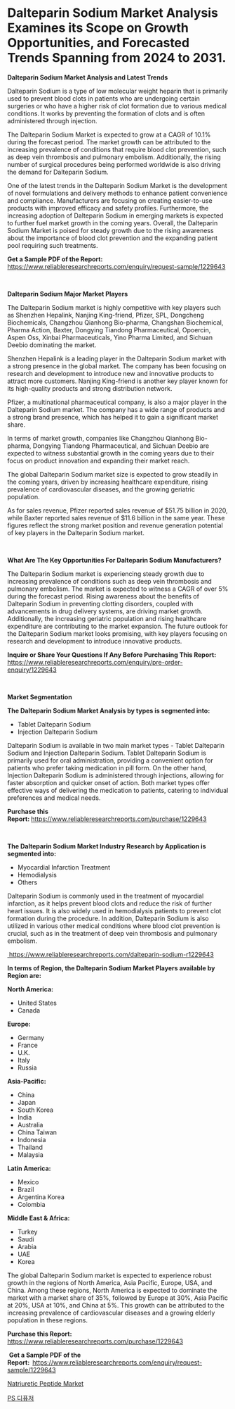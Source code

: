 <p><h1>Dalteparin Sodium Market Analysis Examines its Scope on Growth Opportunities, and Forecasted Trends Spanning from 2024 to 2031.</h1></p><p><strong>Dalteparin Sodium Market Analysis and Latest Trends</strong></p>
<p><p>Dalteparin Sodium is a type of low molecular weight heparin that is primarily used to prevent blood clots in patients who are undergoing certain surgeries or who have a higher risk of clot formation due to various medical conditions. It works by preventing the formation of clots and is often administered through injection.</p><p>The Dalteparin Sodium Market is expected to grow at a CAGR of 10.1% during the forecast period. The market growth can be attributed to the increasing prevalence of conditions that require blood clot prevention, such as deep vein thrombosis and pulmonary embolism. Additionally, the rising number of surgical procedures being performed worldwide is also driving the demand for Dalteparin Sodium.</p><p>One of the latest trends in the Dalteparin Sodium Market is the development of novel formulations and delivery methods to enhance patient convenience and compliance. Manufacturers are focusing on creating easier-to-use products with improved efficacy and safety profiles. Furthermore, the increasing adoption of Dalteparin Sodium in emerging markets is expected to further fuel market growth in the coming years. Overall, the Dalteparin Sodium Market is poised for steady growth due to the rising awareness about the importance of blood clot prevention and the expanding patient pool requiring such treatments.</p></p>
<p><strong>Get a Sample PDF of the Report:&nbsp;</strong> <a href="https://www.reliableresearchreports.com/enquiry/request-sample/1229643">https://www.reliableresearchreports.com/enquiry/request-sample/1229643</a></p>
<p>&nbsp;</p>
<p><strong>Dalteparin Sodium Major Market Players</strong></p>
<p><p>The Dalteparin Sodium market is highly competitive with key players such as Shenzhen Hepalink, Nanjing King-friend, Pfizer, SPL, Dongcheng Biochemicals, Changzhou Qianhong Bio-pharma, Changshan Biochemical, Pharma Action, Baxter, Dongying Tiandong Pharmaceutical, Opoercin, Aspen Oss, Xinbai Pharmaceuticals, Yino Pharma Limited, and Sichuan Deebio dominating the market.</p><p>Shenzhen Hepalink is a leading player in the Dalteparin Sodium market with a strong presence in the global market. The company has been focusing on research and development to introduce new and innovative products to attract more customers. Nanjing King-friend is another key player known for its high-quality products and strong distribution network.</p><p>Pfizer, a multinational pharmaceutical company, is also a major player in the Dalteparin Sodium market. The company has a wide range of products and a strong brand presence, which has helped it to gain a significant market share.</p><p>In terms of market growth, companies like Changzhou Qianhong Bio-pharma, Dongying Tiandong Pharmaceutical, and Sichuan Deebio are expected to witness substantial growth in the coming years due to their focus on product innovation and expanding their market reach.</p><p>The global Dalteparin Sodium market size is expected to grow steadily in the coming years, driven by increasing healthcare expenditure, rising prevalence of cardiovascular diseases, and the growing geriatric population.</p><p>As for sales revenue, Pfizer reported sales revenue of $51.75 billion in 2020, while Baxter reported sales revenue of $11.6 billion in the same year. These figures reflect the strong market position and revenue generation potential of key players in the Dalteparin Sodium market.</p></p>
<p>&nbsp;</p>
<p><strong>What Are The Key Opportunities For Dalteparin Sodium Manufacturers?</strong></p>
<p><p>The Dalteparin Sodium market is experiencing steady growth due to increasing prevalence of conditions such as deep vein thrombosis and pulmonary embolism. The market is expected to witness a CAGR of over 5% during the forecast period. Rising awareness about the benefits of Dalteparin Sodium in preventing clotting disorders, coupled with advancements in drug delivery systems, are driving market growth. Additionally, the increasing geriatric population and rising healthcare expenditure are contributing to the market expansion. The future outlook for the Dalteparin Sodium market looks promising, with key players focusing on research and development to introduce innovative products.</p></p>
<p><strong>Inquire or Share Your Questions If Any Before Purchasing This Report:</strong> <a href="https://www.reliableresearchreports.com/enquiry/pre-order-enquiry/1229643">https://www.reliableresearchreports.com/enquiry/pre-order-enquiry/1229643</a></p>
<p>&nbsp;</p>
<p><strong>Market Segmentation</strong></p>
<p><strong>The Dalteparin Sodium Market Analysis by types is segmented into:</strong></p>
<p><ul><li>Tablet Dalteparin Sodium</li><li>Injection Dalteparin Sodium</li></ul></p>
<p><p>Dalteparin Sodium is available in two main market types - Tablet Dalteparin Sodium and Injection Dalteparin Sodium. Tablet Dalteparin Sodium is primarily used for oral administration, providing a convenient option for patients who prefer taking medication in pill form. On the other hand, Injection Dalteparin Sodium is administered through injections, allowing for faster absorption and quicker onset of action. Both market types offer effective ways of delivering the medication to patients, catering to individual preferences and medical needs.</p></p>
<p><strong>Purchase this Report:&nbsp;</strong><a href="https://www.reliableresearchreports.com/purchase/1229643">https://www.reliableresearchreports.com/purchase/1229643</a></p>
<p>&nbsp;</p>
<p><strong>The Dalteparin Sodium Market Industry Research by Application is segmented into:</strong></p>
<p><ul><li>Myocardial Infarction Treatment</li><li>Hemodialysis</li><li>Others</li></ul></p>
<p><p>Dalteparin Sodium is commonly used in the treatment of myocardial infarction, as it helps prevent blood clots and reduce the risk of further heart issues. It is also widely used in hemodialysis patients to prevent clot formation during the procedure. In addition, Dalteparin Sodium is also utilized in various other medical conditions where blood clot prevention is crucial, such as in the treatment of deep vein thrombosis and pulmonary embolism.</p></p>
<p><a href="https://www.reliableresearchreports.com/dalteparin-sodium-r1229643">&nbsp;https://www.reliableresearchreports.com/dalteparin-sodium-r1229643</a></p>
<p><strong>In terms of Region, the Dalteparin Sodium Market Players available by Region are:</strong></p>
<p>
    <p> <strong> North America: </strong>
        <ul>
            <li>United States</li>
            <li>Canada</li>
        </ul>
        </p> 
    <p> <strong> Europe: </strong>
        <ul>
            <li>Germany</li>
            <li>France</li>
            <li>U.K.</li>
            <li>Italy</li>
            <li>Russia</li>
        </ul>
        </p> 
    <p> <strong> Asia-Pacific: </strong>
        <ul>
            <li>China</li>
            <li>Japan</li>
            <li>South Korea</li>
            <li>India</li>
            <li>Australia</li>
            <li>China Taiwan</li>
            <li>Indonesia</li>
            <li>Thailand</li>
            <li>Malaysia</li>
        </ul>
        </p> 
    <p> <strong> Latin America: </strong>
        <ul>
            <li>Mexico</li>
            <li>Brazil</li>
            <li>Argentina Korea</li>
            <li>Colombia</li>
        </ul>
        </p> 
    <p> <strong> Middle East & Africa: </strong>
        <ul>
            <li>Turkey</li>
            <li>Saudi</li>
            <li>Arabia</li>
            <li>UAE</li>
            <li>Korea</li>
        </ul>
    </p>
    </p>
<p><p>The global Dalteparin Sodium market is expected to experience robust growth in the regions of North America, Asia Pacific, Europe, USA, and China. Among these regions, North America is expected to dominate the market with a market share of 35%, followed by Europe at 30%, Asia Pacific at 20%, USA at 10%, and China at 5%. This growth can be attributed to the increasing prevalence of cardiovascular diseases and a growing elderly population in these regions.</p></p>
<p><strong>Purchase this Report: </strong><a href="https://www.reliableresearchreports.com/purchase/1229643">https://www.reliableresearchreports.com/purchase/1229643</a></p>
<p>&nbsp;<strong>Get a Sample PDF of the Report:&nbsp;&nbsp;</strong><a href="https://www.reliableresearchreports.com/enquiry/request-sample/1229643">https://www.reliableresearchreports.com/enquiry/request-sample/1229643</a></p>
<p><strong></strong></p>
<p><p><a href="https://github.com/JameTravis/Market-Research-Report-List-5/blob/main/natriuretic-peptide-market.md">Natriuretic Peptide Market</a></p><p><a href="https://github.com/laholand/Market-Research-Report-List-3/blob/main/830422756334.md">PS 디퓨저</a></p></p>